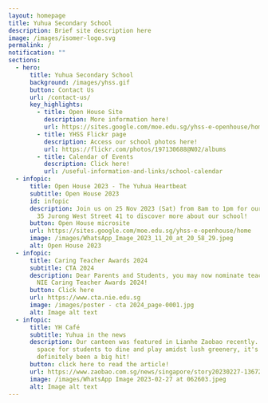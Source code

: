 ```yaml
---
layout: homepage
title: Yuhua Secondary School
description: Brief site description here
image: /images/isomer-logo.svg
permalink: /
notification: ""
sections:
  - hero:
      title: Yuhua Secondary School
      background: /images/yhss.gif
      button: Contact Us
      url: /contact-us/
      key_highlights:
        - title: Open House Site
          description: More information here!
          url: https://sites.google.com/moe.edu.sg/yhss-e-openhouse/home
        - title: YHSS Flickr page
          description: Access our school photos here!
          url: https://flickr.com/photos/197130688@N02/albums
        - title: Calendar of Events
          description: Click here!
          url: /useful-information-and-links/school-calendar
  - infopic:
      title: Open House 2023 - The Yuhua Heartbeat
      subtitle: Open House 2023
      id: infopic
      description: Join us on 25 Nov 2023 (Sat) from 8am to 1pm for our Open House at
        35 Jurong West Street 41 to discover more about our school!
      button: Open House microsite
      url: https://sites.google.com/moe.edu.sg/yhss-e-openhouse/home
      image: /images/WhatsApp_Image_2023_11_20_at_20_58_29.jpeg
      alt: Open House 2023
  - infopic:
      title: Caring Teacher Awards 2024
      subtitle: CTA 2024
      description: Dear Parents and Students, you may now nominate teachers for the
        NIE Caring Teacher Awards 2024!
      button: Click here
      url: https://www.cta.nie.edu.sg
      image: /images/poster - cta 2024_page-0001.jpg
      alt: Image alt text
  - infopic:
      title: YH Café
      subtitle: Yuhua in the news
      description: Our canteen was featured in Lianhe Zaobao recently. An inviting
        space for students to dine and play amidst lush greenery, it's
        definitely been a big hit!
      button: click here to read the article!
      url: https://www.zaobao.com.sg/news/singapore/story20230227-1367207
      image: /images/WhatsApp Image 2023-02-27 at 062603.jpeg
      alt: Image alt text
---
```

